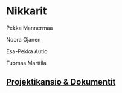 # Nikkarit
Pekka Mannermaa

Noora Ojanen

Esa-Pekka Autio

Tuomas Marttila

## [Projektikansio & Dokumentit](https://jamkstudent-my.sharepoint.com/:f:/g/personal/m0313_student_jamk_fi/EjiknC1kdgZMhpSyOmg6zqkB4tHzEVkjJjoYFMrInDr6Ag?e=fNP4jv)
